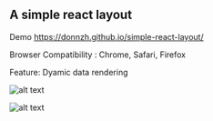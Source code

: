 
## A simple react layout


Demo https://donnzh.github.io/simple-react-layout/


Browser Compatibility : Chrome, Safari, Firefox

Feature: Dyamic data rendering

![alt text](https://user-images.githubusercontent.com/18027513/40118100-4cdf2fdc-595c-11e8-953c-f6309e83e643.png)

![alt text](https://user-images.githubusercontent.com/18027513/40117971-e0edad44-595b-11e8-91a1-57fbe3b87ff4.png)
